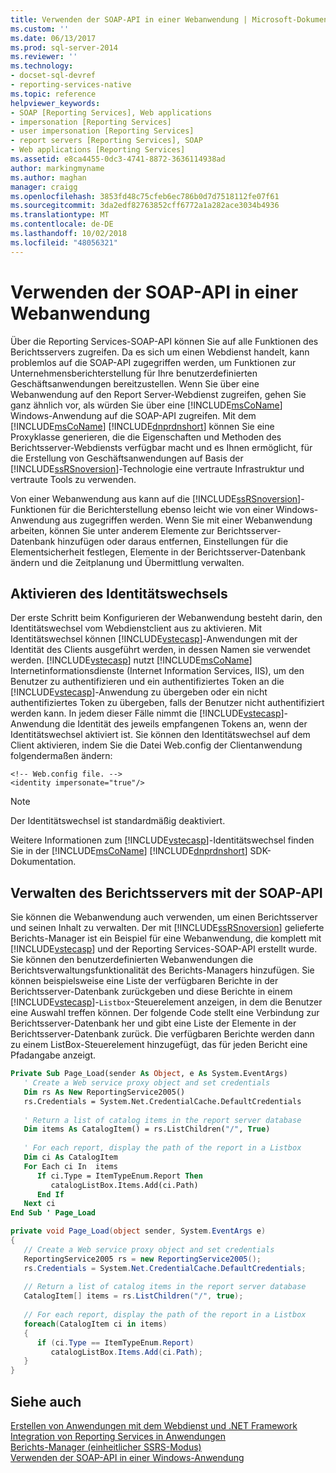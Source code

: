 ```yaml
---
title: Verwenden der SOAP-API in einer Webanwendung | Microsoft-Dokumentation
ms.custom: ''
ms.date: 06/13/2017
ms.prod: sql-server-2014
ms.reviewer: ''
ms.technology:
- docset-sql-devref
- reporting-services-native
ms.topic: reference
helpviewer_keywords:
- SOAP [Reporting Services], Web applications
- impersonation [Reporting Services]
- user impersonation [Reporting Services]
- report servers [Reporting Services], SOAP
- Web applications [Reporting Services]
ms.assetid: e8ca4455-0dc3-4741-8872-3636114938ad
author: markingmyname
ms.author: maghan
manager: craigg
ms.openlocfilehash: 3853fd48c75cfeb6ec786b0d7d7518112fe07f61
ms.sourcegitcommit: 3da2edf82763852cff6772a1a282ace3034b4936
ms.translationtype: MT
ms.contentlocale: de-DE
ms.lasthandoff: 10/02/2018
ms.locfileid: "48056321"
---
```

# <a name="using-the-soap-api-in-a-web-application"></a>Verwenden der SOAP-API in einer Webanwendung
  Über die Reporting Services-SOAP-API können Sie auf alle Funktionen des Berichtsservers zugreifen. Da es sich um einen Webdienst handelt, kann problemlos auf die SOAP-API zugegriffen werden, um Funktionen zur Unternehmensberichterstellung für Ihre benutzerdefinierten Geschäftsanwendungen bereitzustellen. Wenn Sie über eine Webanwendung auf den Report Server-Webdienst zugreifen, gehen Sie ganz ähnlich vor, als würden Sie über eine [!INCLUDE[msCoName](../../includes/msconame-md.md)] Windows-Anwendung auf die SOAP-API zugreifen. Mit dem [!INCLUDE[msCoName](../../includes/msconame-md.md)] [!INCLUDE[dnprdnshort](../../includes/dnprdnshort-md.md)] können Sie eine Proxyklasse generieren, die die Eigenschaften und Methoden des Berichtsserver-Webdiensts verfügbar macht und es Ihnen ermöglicht, für die Erstellung von Geschäftsanwendungen auf Basis der [!INCLUDE[ssRSnoversion](../../includes/ssrsnoversion-md.md)]-Technologie eine vertraute Infrastruktur und vertraute Tools zu verwenden.  
  
 Von einer Webanwendung aus kann auf die [!INCLUDE[ssRSnoversion](../../includes/ssrsnoversion-md.md)]-Funktionen für die Berichterstellung ebenso leicht wie von einer Windows-Anwendung aus zugegriffen werden. Wenn Sie mit einer Webanwendung arbeiten, können Sie unter anderem Elemente zur Berichtsserver-Datenbank hinzufügen oder daraus entfernen, Einstellungen für die Elementsicherheit festlegen, Elemente in der Berichtsserver-Datenbank ändern und die Zeitplanung und Übermittlung verwalten.  
  
## <a name="enabling-impersonation"></a>Aktivieren des Identitätswechsels  
 Der erste Schritt beim Konfigurieren der Webanwendung besteht darin, den Identitätswechsel vom Webdienstclient aus zu aktivieren. Mit Identitätswechsel können [!INCLUDE[vstecasp](../../includes/vstecasp-md.md)]-Anwendungen mit der Identität des Clients ausgeführt werden, in dessen Namen sie verwendet werden. [!INCLUDE[vstecasp](../../includes/vstecasp-md.md)] nutzt [!INCLUDE[msCoName](../../includes/msconame-md.md)] Internetinformationsdienste (Internet Information Services, IIS), um den Benutzer zu authentifizieren und ein authentifiziertes Token an die [!INCLUDE[vstecasp](../../includes/vstecasp-md.md)]-Anwendung zu übergeben oder ein nicht authentifiziertes Token zu übergeben, falls der Benutzer nicht authentifiziert werden kann. In jedem dieser Fälle nimmt die [!INCLUDE[vstecasp](../../includes/vstecasp-md.md)]-Anwendung die Identität des jeweils empfangenen Tokens an, wenn der Identitätswechsel aktiviert ist. Sie können den Identitätswechsel auf dem Client aktivieren, indem Sie die Datei Web.config der Clientanwendung folgendermaßen ändern:  
  
```  
<!-- Web.config file. -->  
<identity impersonate="true"/>  
```  
  
> [!NOTE]  
>  Der Identitätswechsel ist standardmäßig deaktiviert.  
  
 Weitere Informationen zum [!INCLUDE[vstecasp](../../includes/vstecasp-md.md)]-Identitätswechsel finden Sie in der [!INCLUDE[msCoName](../../includes/msconame-md.md)] [!INCLUDE[dnprdnshort](../../includes/dnprdnshort-md.md)] SDK-Dokumentation.  
  
## <a name="managing-the-report-server-using-soap-api"></a>Verwalten des Berichtsservers mit der SOAP-API  
 Sie können die Webanwendung auch verwenden, um einen Berichtsserver und seinen Inhalt zu verwalten. Der mit [!INCLUDE[ssRSnoversion](../../includes/ssrsnoversion-md.md)] gelieferte Berichts-Manager ist ein Beispiel für eine Webanwendung, die komplett mit [!INCLUDE[vstecasp](../../includes/vstecasp-md.md)] und der Reporting Services-SOAP-API erstellt wurde. Sie können den benutzerdefinierten Webanwendungen die Berichtsverwaltungsfunktionalität des Berichts-Managers hinzufügen. Sie können beispielsweise eine Liste der verfügbaren Berichte in der Berichtsserver-Datenbank zurückgeben und diese Berichte in einem [!INCLUDE[vstecasp](../../includes/vstecasp-md.md)]-`Listbox`-Steuerelement anzeigen, in dem die Benutzer eine Auswahl treffen können. Der folgende Code stellt eine Verbindung zur Berichtsserver-Datenbank her und gibt eine Liste der Elemente in der Berichtsserver-Datenbank zurück. Die verfügbaren Berichte werden dann zu einem ListBox-Steuerelement hinzugefügt, das für jeden Bericht eine Pfadangabe anzeigt.  
  
```vb  
Private Sub Page_Load(sender As Object, e As System.EventArgs)  
   ' Create a Web service proxy object and set credentials  
   Dim rs As New ReportingService2005()  
   rs.Credentials = System.Net.CredentialCache.DefaultCredentials  
  
   ' Return a list of catalog items in the report server database  
   Dim items As CatalogItem() = rs.ListChildren("/", True)  
  
   ' For each report, display the path of the report in a Listbox  
   Dim ci As CatalogItem  
   For Each ci In  items  
      If ci.Type = ItemTypeEnum.Report Then  
         catalogListBox.Items.Add(ci.Path)  
      End If  
   Next ci  
End Sub ' Page_Load   
```  
  
```csharp  
private void Page_Load(object sender, System.EventArgs e)  
{  
   // Create a Web service proxy object and set credentials  
   ReportingService2005 rs = new ReportingService2005();  
   rs.Credentials = System.Net.CredentialCache.DefaultCredentials;  
  
   // Return a list of catalog items in the report server database  
   CatalogItem[] items = rs.ListChildren("/", true);  
  
   // For each report, display the path of the report in a Listbox  
   foreach(CatalogItem ci in items)  
   {  
      if (ci.Type == ItemTypeEnum.Report)  
         catalogListBox.Items.Add(ci.Path);  
   }  
}  
```  
  
## <a name="see-also"></a>Siehe auch  
 [Erstellen von Anwendungen mit dem Webdienst und .NET Framework](../report-server-web-service/net-framework/building-applications-using-the-web-service-and-the-net-framework.md)   
 [Integration von Reporting Services in Anwendungen](../application-integration/integrating-reporting-services-into-applications.md)   
 [Berichts-Manager &#40;einheitlicher SSRS-Modus&#41;](../report-manager-ssrs-native-mode.md)   
 [Verwenden der SOAP-API in einer Windows-Anwendung](integrating-reporting-services-using-soap-windows-application.md)  
  
  
